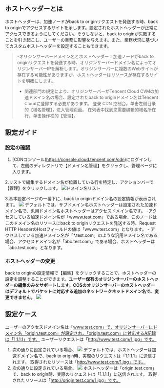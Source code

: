 ## ホストヘッダーとは
ホストヘッダーは、加速ノードがback to originリクエストを発送する時、back to originでアクセスするサイトを示します。設定されたホストヘッダーが正常にアクセスできるようにしてください。そうしないと、back to originが失敗することを引き起こし、ユーザーの業務に影響を与えます。また、業務状況に基づいてカスタムホストヘッダーを設定することもできます。
>
>-オリジンサーバードメイン名とホストヘッダー：加速ノードがback to originリクエストを発送する時、オリジンサーバードメイン名によってオリジンサーバーIPを解析します。オリジンサーバーに複数のWebサイトが存在する可能性がありますが、ホストヘッダーはリソースが存在するサイトを明確にします。
> - 関連部門の規定により、オリジンサーバーがTencent Cloud CVMの加速ドメイン名の場合、設定されたback to originドメイン名はTencent Cloudに登録する必要があります。
登录 CDN 控制台，单击左侧目录的【域名管理】，进入管理页面。
在列表中找到您需要编辑的域名所在行，单击操作栏的【管理】。

## 設定ガイド
### 設定の確認
1. [CDNコンソール(https://console.cloud.tencent.com/cdn)にログインして、左側のディレクトリで【ドメイン名管理】をクリックし、管理ページに入ります。

2.リストで編集するドメイン名が位置している行を特定し、アクションバーで【管理】をクリックします。
![ドメイン名リスト](https://main.qcloudimg.com/raw/38fd074fba05c89ad53497ba3fb3266c.jpg)

3.基本設定ページの一番下に、back to originドメイン名の設定情報が表示されます。
![](https://main.qcloudimg.com/raw/650b683d8908042600b24d0d410a9b10.jpg)
デフォルトでは、サブドメイン名ホストヘッダーは設定された加速ドメイン名で、汎用ドメイン名ホストヘッダーはアクセスドメイン名です。
	-アクセスしている加速ドメイン名が「wwww.test.com」である場合、このノードはこのドメイン名のリソースにback to originリクエストを発送する時、Request HTTP HeaderのHostフィールドの値は「wwww.test.com」となります。
	- アクセスしている加速ドメイン名が「*.test.com」のような汎用ドメイン名である場合、アクセスドメイン名が「abc.test.com」である場合、ホストヘッダーは「abc.test.com」となります。

### ホストヘッダーの変更
back to originの設定情報で【編集】をクリックすることで、ホストヘッダーの設定を調整することができます。**ユーザー保有のオリジンサーバーのホストヘッダーの編集のみをサポートします。COSのオリジンサーバーのホストヘッダーはデフォルトでバケットに対応する追加のネットワークネットドメイン名で、変更できません。**
![](https://main.qcloudimg.com/raw/13e522ee379e14a998a5be0e0b2daf47.jpg)

## 設定ケース
ユーザーのアクセスドメイン名は「www.test.com」で、オリジンサーバーにドメイン名「origin.test.com」が設定され、「origin.test.com」に対応するA記録は「1.1.1.1」です。
ユーザーリクエストは「http://www.test.com/1.jpg」です。
1. 次の通りに設定されている場合、
 ![](https://main.qcloudimg.com/raw/13e522ee379e14a998a5be0e0b2daf47.jpg)
デフォルトでは、ホストヘッダーは加速ドメイン名で、back to origin時、実際のリクエストは「1.1.1.1」に送信されます。
   取得されたリソースは「http://www.test.com/1.jpg」です。
2. 次の通りに設定されている場合、
 ![](https://main.qcloudimg.com/raw/0ea2184b08ddfc4ad54ec3467ea93bc2.jpg)
ホストヘッダーは「origin.test.com」で、back to origin時、実際のリクエストは「1.1.1.1」に送信されます。
取得されたリソースは「http://origin.test.com/1.jpg」です。

